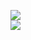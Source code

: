 [![](https://img.shields.io/badge/Made%20With-Github%20Spray-lightgrey.svg?style=for-the-badge&logo=github)](https://github.com/Annihil/github-spray#1739)  
[![](https://i.imgur.com/2DrTn0Z.gif)](https://github.com/Annihil/github-spray)